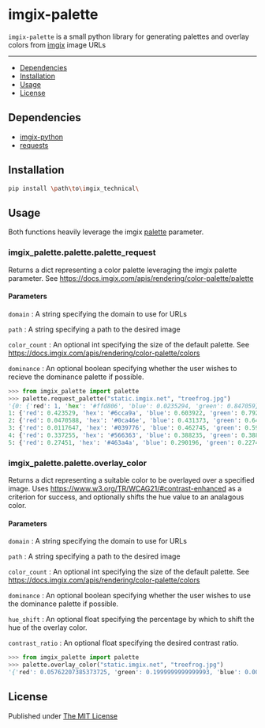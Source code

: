 
# imgix-palette

`imgix-palette` is a small python library for generating palettes and overlay colors from [imgix](https://www.imgix.com/) image URLs

---
- [Dependencies](#dependencies)
- [Installation](#installation)
- [Usage](#usage)
- [License](#license)

## Dependencies
- [imgix-python](https://github.com/imgix/imgix-python)
- [requests](https://docs.python-requests.org/en/latest/)

## Installation

``` bash
pip install \path\to\imgix_technical\
```

## Usage

Both functions heavily leverage the imgix [palette](https://docs.imgix.com/apis/rendering/color-palette/palette) parameter.

### imgix_palette.palette.palette_request

Returns a dict representing a color palette leveraging the imgix palette parameter. See https://docs.imgix.com/apis/rendering/color-palette/palette

#### Parameters
`domain` : A string specifying the domain to use for URLs

`path` : A string specifying a path to the desired image

`color_count` : An optional int specifying the size of the default palette. See https://docs.imgix.com/apis/rendering/color-palette/colors

`dominance` : An optional boolean specifying whether the user wishes to recieve the dominance palette if possible.

``` python
>>> from imgix_palette import palette
>>> palette.request_palette("static.imgix.net", "treefrog.jpg")
'{0: {'red': 1, 'hex': '#ffd806', 'blue': 0.0235294, 'green': 0.847059}, 
1: {'red': 0.423529, 'hex': '#6cca9a', 'blue': 0.603922, 'green': 0.792157}, 
2: {'red': 0.0470588, 'hex': '#0ca46e', 'blue': 0.431373, 'green': 0.643137}, 
3: {'red': 0.0117647, 'hex': '#039776', 'blue': 0.462745, 'green': 0.592157}, 
4: {'red': 0.337255, 'hex': '#566363', 'blue': 0.388235, 'green': 0.388235}, 
5: {'red': 0.27451, 'hex': '#463a4a', 'blue': 0.290196, 'green': 0.227451}}'

```

### imgix_palette.palette.overlay_color

Returns a dict representing a suitable color to be overlayed over a specified image. Uses https://www.w3.org/TR/WCAG21/#contrast-enhanced as a criterion for success, and optionally shifts the hue value to an analagous color.

#### Parameters
`domain` : A string specifying the domain to use for URLs

`path` : A string specifying a path to the desired image

`color_count` : An optional int specifying the size of the default palette. See https://docs.imgix.com/apis/rendering/color-palette/colors

`dominance` : An optional boolean specifying whether the user wishes to use the dominance palette if possible.

`hue_shift` : An optional float specifying the percentage by which to shift the hue of the overlay color.

`contrast_ratio` : An optional float specifying the desired contrast ratio.

``` python
>>> from imgix_palette import palette
>>> palette.overlay_color("static.imgix.net", "treefrog.jpg")
'{'red': 0.05762207385373725, 'green': 0.1999999999999993, 'blue': 0.008470583999999929, 'hex': '#0f3302'}

```

## License
Published under [The MIT License](https://opensource.org/licenses/MIT)
